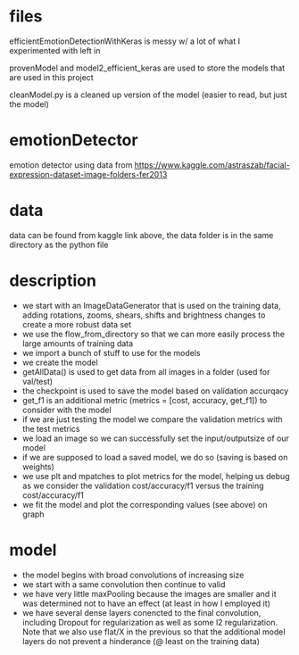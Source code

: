 # files
efficientEmotionDetectionWithKeras is messy w/ a lot of what I experimented with left in

provenModel and model2_efficient_keras are used to store the models that are used in this project

cleanModel.py is a cleaned up version of the model (easier to read, but just the model)

# emotionDetector
emotion detector using data from https://www.kaggle.com/astraszab/facial-expression-dataset-image-folders-fer2013

# data
data can be found from kaggle link above, the data folder is in the same directory as the python file

# description

- we start with an ImageDataGenerator that is used on the training data, adding rotations, zooms, shears, shifts and brightness changes to create a more robust data set
- we use the flow_from_directory so that we can more easily process the large amounts of training data
- we import a bunch of stuff to use for the models
- we create the model
- getAllData() is used to get data from all images in a folder (used for val/test)
- the checkpoint is used to save the model based on validation accurqacy
- get_f1 is an additional metric (metrics = [cost, accuracy, get_f1]) to consider with the model
- if we are just testing the model we compare the validation metrics with the test metrics
- we load an image so we can successfully set the input/outputsize of our model
- if we are supposed to load a saved model, we do so (saving is based on weights)
- we use plt and mpatches to plot metrics for the model, helping us debug as we consider the validation cost/accuracy/f1 versus the training cost/accuracy/f1
- we fit the model and plot the corresponding values (see above) on graph


# model
- the model begins with broad convolutions of increasing size
- we start with a same convolution then continue to valid
- we have very little maxPooling because the images are smaller and it was determined not to have an effect (at least in how I employed it)
- we have several dense layers conencted to the final convolution, including Dropout for regularization as well as some l2 regularization. Note that we also use flat/X in the previous so that the additional model layers do not prevent a hinderance (@ least on the training data)
